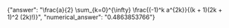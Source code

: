 {"answer": "\\frac{a}{2} \\sum_{k=0}^{\\infty} \\frac{(-1)^k a^{2k}}{(k + 1)(2k + 1)^2 (2k)!)}", "numerical_answer": "0.4863853766"}
